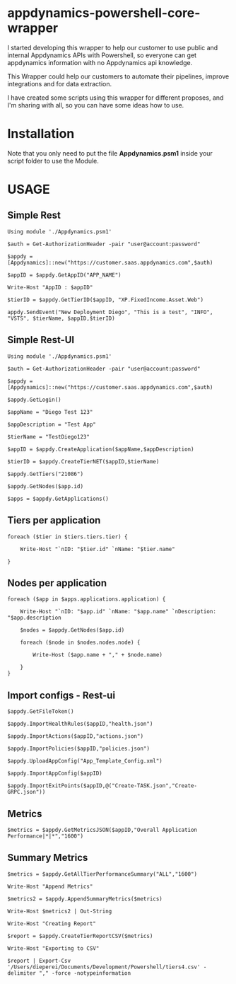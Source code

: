 # appdynamics-powershell-core-wrapper

I started developing this wrapper to help our customer to use public and internal Appdynamics APIs with Powershell, so everyone can get appdynamics information with no Appdynamics api knowledge.

This Wrapper could help our customers to automate their pipelines, improve integrations and for data extraction.

I have created some scripts using this wrapper for different proposes, and I'm sharing with all, so you can have some ideas how to use.

# Installation

Note that you only need to put the file **Appdynamics.psm1** inside your script folder to use the Module.

# USAGE

## Simple Rest

    Using module './Appdynamics.psm1'

    $auth = Get-AuthorizationHeader -pair "user@account:password"

    $appdy = [Appdynamics]::new("https://customer.saas.appdynamics.com",$auth)

    $appID = $appdy.GetAppID("APP_NAME")

    Write-Host "AppID : $appID"

    $tierID = $appdy.GetTierID($appID, "XP.FixedIncome.Asset.Web")

    appdy.SendEvent("New Deployment Diego", "This is a test", "INFO", "VSTS", $tierName, $appID,$tierID)


## Simple Rest-UI

	Using module './Appdynamics.psm1'

	$auth = Get-AuthorizationHeader -pair "user@account:password"

	$appdy = [Appdynamics]::new("https://customer.saas.appdynamics.com",$auth)

	$appdy.GetLogin()

	$appName = "Diego Test 123"

	$appDescription = "Test App"

	$tierName = "TestDiego123"

	$appID = $appdy.CreateApplication($appName,$appDescription)

	$tierID = $appdy.CreateTierNET($appID,$tierName)

	$appdy.GetTiers("21086")

	$appdy.GetNodes($app.id)

	$apps = $appdy.GetApplications()

## Tiers per application

	foreach ($tier in $tiers.tiers.tier) {

		Write-Host "`nID: "$tier.id" `nName: "$tier.name"

	}

## Nodes per application

  

	foreach ($app in $apps.applications.application) {

		Write-Host "`nID: "$app.id" `nName: "$app.name" `nDescription: "$app.description

		$nodes = $appdy.GetNodes($app.id)

		foreach ($node in $nodes.nodes.node) {

			Write-Host ($app.name + "," + $node.name)
		
		}
	}


## Import configs - Rest-ui

	$appdy.GetFileToken()

	$appdy.ImportHealthRules($appID,"health.json")

	$appdy.ImportActions($appID,"actions.json")

	$appdy.ImportPolicies($appID,"policies.json")

	$appdy.UploadAppConfig("App_Template_Config.xml")

	$appdy.ImportAppConfig($appID)

	$appdy.ImportExitPoints($appID,@("Create-TASK.json","Create-GRPC.json"))

## Metrics

	$metrics = $appdy.GetMetricsJSON($appID,"Overall Application Performance|*|*","1600")

## Summary Metrics

	$metrics = $appdy.GetAllTierPerformanceSummary("ALL","1600")

	Write-Host "Append Metrics"

	$metrics2 = $appdy.AppendSummaryMetrics($metrics)

	Write-Host $metrics2 | Out-String

	Write-Host "Creating Report"

	$report = $appdy.CreateTierReportCSV($metrics)

	Write-Host "Exporting to CSV"

	$report | Export-Csv '/Users/dieperei/Documents/Development/Powershell/tiers4.csv' -delimiter "," -force -notypeinformation